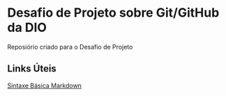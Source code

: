 # Desafio de Projeto sobre Git/GitHub da DIO
Reposiório criado para o Desafio de Projeto

## Links Úteis
[Sintaxe Básica Markdown](https://www.markdownguide.org/basic-syntax/)
